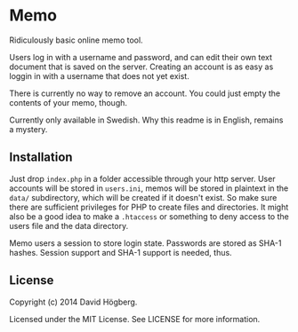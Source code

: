 Memo
====

Ridiculously basic online memo tool.

Users log in with a username and password, and can edit their own text document
that is saved on the server. Creating an account is as easy as loggin in with a
username that does not yet exist.

There is currently no way to remove an account. You could just empty the
contents of your memo, though.

Currently only available in Swedish. Why this readme is in English, remains a
mystery.

## Installation

Just drop `index.php` in a folder accessible through your http server. User
accounts will be stored in `users.ini`, memos will be stored in plaintext in
the `data/` subdirectory, which will be created if it doesn't exist. So make
sure there are sufficient privileges for PHP to create files and directories.
It might also be a good idea to make a `.htaccess` or something to deny access
to the users file and the data directory.

Memo users a session to store login state. Passwords are stored as SHA-1
hashes. Session support and SHA-1 support is needed, thus.

## License

Copyright (c) 2014 David Högberg.

Licensed under the MIT License. See LICENSE for more information.
